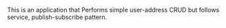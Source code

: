 This is an application that Performs simple user-address CRUD but follows service, publish-subscribe pattern.
